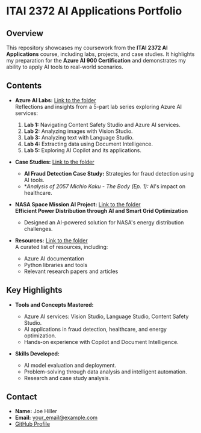# ITAI 2372 AI Applications Portfolio

## Overview
This repository showcases my coursework from the **ITAI 2372 AI Applications** course, including labs, projects, and case studies. It highlights my preparation for the **Azure AI 900 Certification** and demonstrates my ability to apply AI tools to real-world scenarios.

## Contents
- **Azure AI Labs:** [Link to the folder](Azure_AI_Labs)  
  Reflections and insights from a 5-part lab series exploring Azure AI services:
  1. **Lab 1:** Navigating Content Safety Studio and Azure AI services.
  2. **Lab 2:** Analyzing images with Vision Studio.
  3. **Lab 3:** Analyzing text with Language Studio.
  4. **Lab 4:** Extracting data using Document Intelligence.
  5. **Lab 5:** Exploring AI Copilot and its applications.

- **Case Studies:** [Link to the folder](Case_Studies)  
  - **AI Fraud Detection Case Study:** Strategies for fraud detection using AI tools.
  - **Analysis of *2057 Michio Kaku - The Body (Ep. 1):** AI's impact on healthcare.

- **NASA Space Mission AI Project:** [Link to the folder](NASA_Project)  
  **Efficient Power Distribution through AI and Smart Grid Optimization**  
  - Designed an AI-powered solution for NASA's energy distribution challenges.

- **Resources:** [Link to the folder](Resources)  
  A curated list of resources, including:
  - Azure AI documentation
  - Python libraries and tools
  - Relevant research papers and articles

## Key Highlights
- **Tools and Concepts Mastered:**
  - Azure AI services: Vision Studio, Language Studio, Content Safety Studio.
  - AI applications in fraud detection, healthcare, and energy optimization.
  - Hands-on experience with Copilot and Document Intelligence.

- **Skills Developed:**
  - AI model evaluation and deployment.
  - Problem-solving through data analysis and intelligent automation.
  - Research and case study analysis.

## Contact
- **Name:** Joe Hiller  
- **Email:** [your_email@example.com](mailto:your_email@example.com)  
- [GitHub Profile](https://github.com/yourusername)
